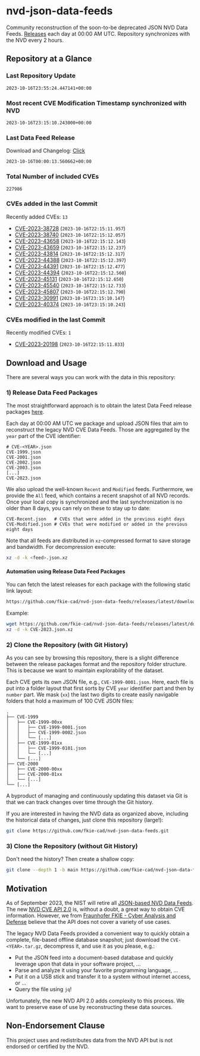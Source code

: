 # nvd-json-data-feeds

Community reconstruction of the soon-to-be deprecated JSON NVD Data Feeds. 
[Releases](https://github.com/fkie-cad/nvd-json-data-feeds/releases/latest) each day at 00:00 AM UTC.
Repository synchronizes with the NVD every 2 hours.

## Repository at a Glance

### Last Repository Update

```plain
2023-10-16T23:55:24.447141+00:00
```

### Most recent CVE Modification Timestamp synchronized with NVD

```plain
2023-10-16T23:15:10.243000+00:00
```

### Last Data Feed Release

Download and Changelog: [Click](https://github.com/fkie-cad/nvd-json-data-feeds/releases/latest)

```plain
2023-10-16T00:00:13.560662+00:00
```

### Total Number of included CVEs

```plain
227986
```

### CVEs added in the last Commit

Recently added CVEs: `13`

* [CVE-2023-38728](CVE-2023/CVE-2023-387xx/CVE-2023-38728.json) (`2023-10-16T22:15:11.957`)
* [CVE-2023-38740](CVE-2023/CVE-2023-387xx/CVE-2023-38740.json) (`2023-10-16T22:15:12.057`)
* [CVE-2023-43658](CVE-2023/CVE-2023-436xx/CVE-2023-43658.json) (`2023-10-16T22:15:12.143`)
* [CVE-2023-43659](CVE-2023/CVE-2023-436xx/CVE-2023-43659.json) (`2023-10-16T22:15:12.237`)
* [CVE-2023-43814](CVE-2023/CVE-2023-438xx/CVE-2023-43814.json) (`2023-10-16T22:15:12.317`)
* [CVE-2023-44388](CVE-2023/CVE-2023-443xx/CVE-2023-44388.json) (`2023-10-16T22:15:12.397`)
* [CVE-2023-44391](CVE-2023/CVE-2023-443xx/CVE-2023-44391.json) (`2023-10-16T22:15:12.477`)
* [CVE-2023-44394](CVE-2023/CVE-2023-443xx/CVE-2023-44394.json) (`2023-10-16T22:15:12.560`)
* [CVE-2023-45131](CVE-2023/CVE-2023-451xx/CVE-2023-45131.json) (`2023-10-16T22:15:12.650`)
* [CVE-2023-45540](CVE-2023/CVE-2023-455xx/CVE-2023-45540.json) (`2023-10-16T22:15:12.733`)
* [CVE-2023-45807](CVE-2023/CVE-2023-458xx/CVE-2023-45807.json) (`2023-10-16T22:15:12.790`)
* [CVE-2023-30991](CVE-2023/CVE-2023-309xx/CVE-2023-30991.json) (`2023-10-16T23:15:10.147`)
* [CVE-2023-40374](CVE-2023/CVE-2023-403xx/CVE-2023-40374.json) (`2023-10-16T23:15:10.243`)


### CVEs modified in the last Commit

Recently modified CVEs: `1`

* [CVE-2023-20198](CVE-2023/CVE-2023-201xx/CVE-2023-20198.json) (`2023-10-16T22:15:11.833`)


## Download and Usage

There are several ways you can work with the data in this repository:

### 1) Release Data Feed Packages

The most straightforward approach is to obtain the latest Data Feed release packages [here](https://github.com/fkie-cad/nvd-json-data-feeds/releases/latest).

Each day at 00:00 AM UTC we package and upload JSON files that aim to reconstruct the legacy NVD CVE Data Feeds.
Those are aggregated by the `year` part of the CVE identifier:

```
# CVE-<YEAR>.json
CVE-1999.json
CVE-2001.json
CVE-2002.json
CVE-2003.json
[...]
CVE-2023.json
```

We also upload the well-known `Recent` and `Modified` feeds.
Furthermore, we provide the `All` feed, which contains a recent snapshot of all NVD records.
Once your local copy is synchronized and the last synchronization is no older than 8 days, you can rely on these to stay up to date:

```plain
CVE-Recent.json   # CVEs that were added in the previous eight days
CVE-Modified.json # CVEs that were modified or added in the previous eight days
```

Note that all feeds are distributed in `xz`-compressed format to save storage and bandwidth.
For decompression execute:

```sh
xz -d -k <feed>.json.xz
```


#### Automation using Release Data Feed Packages

You can fetch the latest releases for each package with the following static link layout:

```sh
https://github.com/fkie-cad/nvd-json-data-feeds/releases/latest/download/CVE-<YEAR>.json.xz
```

Example:

```sh
wget https://github.com/fkie-cad/nvd-json-data-feeds/releases/latest/download/CVE-2023.json.xz
xz -d -k CVE-2023.json.xz
```

### 2) Clone the Repository (with Git History)

As you can see by browsing this repository, there is a slight difference between the release packages format and the repository folder structure.
This is because we want to maintain explorability of the dataset.

Each CVE gets its own JSON file, e.g., `CVE-1999-0001.json`.
Here, each file is put into a folder layout that first sorts by CVE `year` identifier part and then by `number` part.
We mask (`xx`) the last two digits to create easily navigable folders that hold a maximum of 100 CVE JSON files:

```plain
.
├── CVE-1999
│   ├── CVE-1999-00xx
│   │   ├── CVE-1999-0001.json
│   │   ├── CVE-1999-0002.json
│   │   └── [...]
│   ├── CVE-1999-01xx
│   │   ├── CVE-1999-0101.json
│   │   └── [...]
│   └── [...]
├── CVE-2000
│   ├── CVE-2000-00xx
│   ├── CVE-2000-01xx
│   └── [...]
└── [...]
```

A byproduct of managing and continuously updating this dataset via Git is that we can track changes over time through the Git history.

If you are interested in having the NVD data as organized above, including the historical data of changes, just clone this repository (large!):

```sh
git clone https://github.com/fkie-cad/nvd-json-data-feeds.git
```

### 3) Clone the Repository (without Git History)

Don't need the history? Then create a shallow copy:

```sh
git clone --depth 1 -b main https://github.com/fkie-cad/nvd-json-data-feeds.git
```

## Motivation

As of September 2023, the NIST will retire all [JSON-based NVD Data Feeds](https://nvd.nist.gov/vuln/data-feeds#divRetirementBanner-1).
The new [NVD CVE API 2.0](https://nvd.nist.gov/developers/vulnerabilities) is, without a doubt, a great way to obtain CVE information.
However, we from [Fraunhofer FKIE - Cyber Analysis and Defense](https://www.fkie.fraunhofer.de/en/departments/cad.html) believe that the API does not cover a variety of use cases.

The legacy NVD Data Feeds provided a convenient way to quickly obtain a complete, file-based offline database snapshot; just download the `CVE-<YEAR>.tar.gz`, decompress it, and use it as you please, e.g.:

* Put the JSON feed into a document-based database and quickly leverage upon that data in your software project, ...
* Parse and analyze it using your favorite programming language, ...
* Put it on a USB stick and transfer it to a system without internet access, or ...
* Query the file using `jq`!

Unfortunately, the new NVD API 2.0 adds complexity to this process.
We want to preserve ease of use by reconstructing these data sources.

## Non-Endorsement Clause

This project uses and redistributes data from the NVD API but is not endorsed or certified by the NVD.